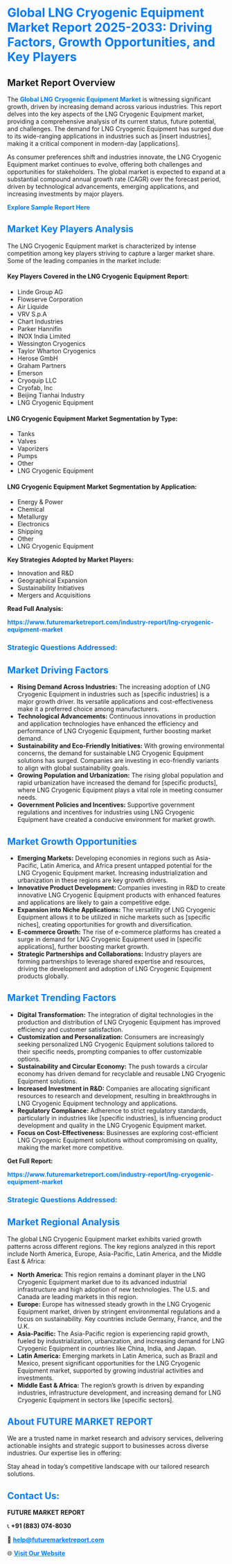 <h1 style="color: #007BFF;">Global LNG Cryogenic Equipment Market Report 2025-2033: Driving Factors, Growth Opportunities, and Key Players</h1>

<section id="overview">
<h2>Market Report Overview</h2>
<p>The <a href="https://www.futuremarketreport.com/industry-report/lng-cryogenic-equipment-market" style="color: #007BFF; text-decoration: none;"><strong>Global LNG Cryogenic Equipment Market</strong></a> is witnessing significant growth, driven by increasing demand across various industries. This report delves into the key aspects of the LNG Cryogenic Equipment market, providing a comprehensive analysis of its current status, future potential, and challenges. The demand for LNG Cryogenic Equipment has surged due to its wide-ranging applications in industries such as [insert industries], making it a critical component in modern-day [applications].</p>
<p>As consumer preferences shift and industries innovate, the LNG Cryogenic Equipment market continues to evolve, offering both challenges and opportunities for stakeholders. The global market is expected to expand at a substantial compound annual growth rate (CAGR) over the forecast period, driven by technological advancements, emerging applications, and increasing investments by major players.</p>
</section>

<section id="overview">
<p><a href="https://www.futuremarketreport.com/request-sample/reportId=99602" style="color: #007BFF; text-decoration: none;"><strong>Explore Sample Report Here</strong></a></p>
</section>

<section id="key-players">
<h2 style="color: #007BFF;">Market Key Players Analysis</h2>
<p>The LNG Cryogenic Equipment market is characterized by intense competition among key players striving to capture a larger market share. Some of the leading companies in the market include:</p>
<h4>Key Players Covered in the LNG Cryogenic Equipment Report:</h4>
<ul><li>Linde Group AG</li><li>Flowserve Corporation</li><li>Air Liquide</li><li>VRV S.p.A</li><li>Chart Industries</li><li>Parker Hannifin</li><li>INOX India Limited</li><li>Wessington Cryogenics</li><li>Taylor Wharton Cryogenics</li><li>Herose GmbH</li><li>Graham Partners</li><li>Emerson</li><li>Cryoquip LLC</li><li>Cryofab, Inc</li><li>Beijing Tianhai Industry</li><li>LNG Cryogenic Equipment</li></ul>
<h4>LNG Cryogenic Equipment Market Segmentation by Type:</h4>
<ul><li>Tanks</li><li>Valves</li><li>Vaporizers</li><li>Pumps</li><li>Other</li><li>LNG Cryogenic Equipment</li></ul>

<h4>LNG Cryogenic Equipment Market Segmentation by Application:</h4>
<ul><li>Energy &amp; Power</li><li>Chemical</li><li>Metallurgy</li><li>Electronics</li><li>Shipping</li><li>Other</li><li>LNG Cryogenic Equipment</li></ul>
<p><strong>Key Strategies Adopted by Market Players:</strong></p>
<ul>
<li>Innovation and R&D</li>
<li>Geographical Expansion</li>
<li>Sustainability Initiatives</li>
<li>Mergers and Acquisitions</li>
</ul>
</section>

<section>
<p><strong>Read Full Analysis: </strong></p><a href="https://www.futuremarketreport.com/industry-report/lng-cryogenic-equipment-market" style="color: #007BFF; text-decoration: none;"><strong>https://www.futuremarketreport.com/industry-report/lng-cryogenic-equipment-market</strong></a>
<h3 style="color: #007BFF;">Strategic Questions Addressed:</h3>
</section>

<section id="driving-factors">
<h2 style="color: #007BFF;">Market Driving Factors</h2>
<ul>
<li><strong>Rising Demand Across Industries:</strong> The increasing adoption of LNG Cryogenic Equipment in industries such as [specific industries] is a major growth driver. Its versatile applications and cost-effectiveness make it a preferred choice among manufacturers.</li>
<li><strong>Technological Advancements:</strong> Continuous innovations in production and application technologies have enhanced the efficiency and performance of LNG Cryogenic Equipment, further boosting market demand.</li>
<li><strong>Sustainability and Eco-Friendly Initiatives:</strong> With growing environmental concerns, the demand for sustainable LNG Cryogenic Equipment solutions has surged. Companies are investing in eco-friendly variants to align with global sustainability goals.</li>
<li><strong>Growing Population and Urbanization:</strong> The rising global population and rapid urbanization have increased the demand for [specific products], where LNG Cryogenic Equipment plays a vital role in meeting consumer needs.</li>
<li><strong>Government Policies and Incentives:</strong> Supportive government regulations and incentives for industries using LNG Cryogenic Equipment have created a conducive environment for market growth.</li>
</ul>
</section>

<section id="growth-opportunities">
<h2 style="color: #007BFF;">Market Growth Opportunities</h2>
<ul>
<li><strong>Emerging Markets:</strong> Developing economies in regions such as Asia-Pacific, Latin America, and Africa present untapped potential for the LNG Cryogenic Equipment market. Increasing industrialization and urbanization in these regions are key growth drivers.</li>
<li><strong>Innovative Product Development:</strong> Companies investing in R&D to create innovative LNG Cryogenic Equipment products with enhanced features and applications are likely to gain a competitive edge.</li>
<li><strong>Expansion into Niche Applications:</strong> The versatility of LNG Cryogenic Equipment allows it to be utilized in niche markets such as [specific niches], creating opportunities for growth and diversification.</li>
<li><strong>E-commerce Growth:</strong> The rise of e-commerce platforms has created a surge in demand for LNG Cryogenic Equipment used in [specific applications], further boosting market growth.</li>
<li><strong>Strategic Partnerships and Collaborations:</strong> Industry players are forming partnerships to leverage shared expertise and resources, driving the development and adoption of LNG Cryogenic Equipment products globally.</li>
</ul>
</section>

<section id="trending-factors">
<h2 style="color: #007BFF;">Market Trending Factors</h2>
<ul>
<li><strong>Digital Transformation:</strong> The integration of digital technologies in the production and distribution of LNG Cryogenic Equipment has improved efficiency and customer satisfaction.</li>
<li><strong>Customization and Personalization:</strong> Consumers are increasingly seeking personalized LNG Cryogenic Equipment solutions tailored to their specific needs, prompting companies to offer customizable options.</li>
<li><strong>Sustainability and Circular Economy:</strong> The push towards a circular economy has driven demand for recyclable and reusable LNG Cryogenic Equipment solutions.</li>
<li><strong>Increased Investment in R&D:</strong> Companies are allocating significant resources to research and development, resulting in breakthroughs in LNG Cryogenic Equipment technology and applications.</li>
<li><strong>Regulatory Compliance:</strong> Adherence to strict regulatory standards, particularly in industries like [specific industries], is influencing product development and quality in the LNG Cryogenic Equipment market.</li>
<li><strong>Focus on Cost-Effectiveness:</strong> Businesses are exploring cost-efficient LNG Cryogenic Equipment solutions without compromising on quality, making the market more competitive.</li>
</ul>
</section>

<section>
<p><strong>Get Full Report: </strong></p><a href="https://www.futuremarketreport.com/industry-report/lng-cryogenic-equipment-market" style="color: #007BFF; text-decoration: none;"><strong>https://www.futuremarketreport.com/industry-report/lng-cryogenic-equipment-market</strong></a>
<h3 style="color: #007BFF;">Strategic Questions Addressed:</h3>
</section>


<section id="regional-analysis">
<h2 style="color: #007BFF;">Market Regional Analysis</h2>
<p>The global LNG Cryogenic Equipment market exhibits varied growth patterns across different regions. The key regions analyzed in this report include North America, Europe, Asia-Pacific, Latin America, and the Middle East & Africa:</p>
<ul>
<li><strong>North America:</strong> This region remains a dominant player in the LNG Cryogenic Equipment market due to its advanced industrial infrastructure and high adoption of new technologies. The U.S. and Canada are leading markets in this region.</li>
<li><strong>Europe:</strong> Europe has witnessed steady growth in the LNG Cryogenic Equipment market, driven by stringent environmental regulations and a focus on sustainability. Key countries include Germany, France, and the U.K.</li>
<li><strong>Asia-Pacific:</strong> The Asia-Pacific region is experiencing rapid growth, fueled by industrialization, urbanization, and increasing demand for LNG Cryogenic Equipment in countries like China, India, and Japan.</li>
<li><strong>Latin America:</strong> Emerging markets in Latin America, such as Brazil and Mexico, present significant opportunities for the LNG Cryogenic Equipment market, supported by growing industrial activities and investments.</li>
<li><strong>Middle East & Africa:</strong> The region’s growth is driven by expanding industries, infrastructure development, and increasing demand for LNG Cryogenic Equipment in sectors like [specific sectors].</li>
</ul>
</section>

<footer>
<h2 style="color: #007BFF;">About FUTURE MARKET REPORT</h2>
<p>We are a trusted name in market research and advisory services, delivering actionable insights and strategic support to businesses across diverse industries. Our expertise lies in offering:</p>

<p>Stay ahead in today’s competitive landscape with our tailored research solutions.</p>

<h2 style="color: #007BFF;">Contact Us:</h2>
<p><strong>FUTURE MARKET REPORT</strong></p>
<p>📞 <strong>+91 (883) 074-8030</strong></p>
<p>📧 <strong><a href="mailto:help@futuremarketreport.com" style="color: #007BFF;">help@futuremarketreport.com</a></strong></p>
<p>🌐 <strong><a href="https://www.futuremarketreport.com/" style="color: #007BFF;">Visit Our Website</a></strong></p>
</footer>